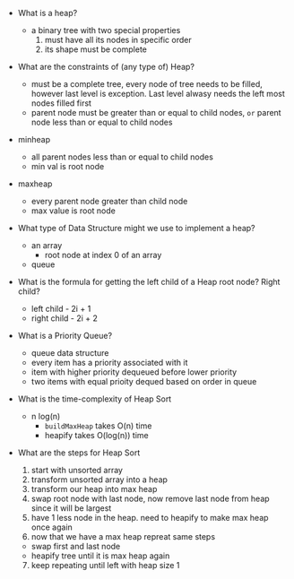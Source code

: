- What is a heap?
  - a binary tree with two special properties
    1) must have all its nodes in specific order
    2) its shape must be complete 
- What are the constraints of (any type of) Heap?
  - must be a complete tree, every node of tree needs to be filled, however last level is exception. Last level alwasy needs the left most nodes filled first 
  - parent node must be greater than or equal to child nodes, `or` parent node less than or equal to child nodes 
- minheap 
  - all parent nodes less than or equal to child nodes 
  - min val is root node 
- maxheap 
  - every parent node greater than child node 
  - max value is root node
- What type of Data Structure might we use to implement a heap?
  - an array 
    - root node at index 0 of an array  
  - queue 

- What is the formula for getting the left child of a Heap root node? Right child?
  - left child - 2i + 1
  - right child - 2i + 2

- What is a Priority Queue?
  - queue data structure 
  - every item has a priority associated with it
  - item with higher priority dequeued before lower priority 
  - two items with equal prioity dequed based on order in queue
  
- What is the time-complexity of Heap Sort 
  - n log(n) 
    - `buildMaxHeap` takes O(n) time 
    - heapify takes O(log(n)) time 

- What are the steps for Heap Sort 
  1) start with unsorted array 
  2) transform unsorted array into a heap 
  3) transform our heap into max heap 
  4) swap root node with last node, now remove last node from heap since it will be largest 
  5) have 1 less node in the heap. need to heapify to make max heap once again 
  6) now that we have a max heap repreat same steps 
    - swap first and last node
    - heapify tree until it is max heap again
  7) keep repeating until left with heap size 1


